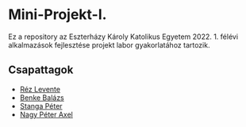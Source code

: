 # Mini-Projekt-I.

Ez a repository az Eszterházy Károly Katolikus Egyetem 2022. 1. félévi alkalmazások fejlesztése projekt labor gyakorlatához tartozik.

## Csapattagok

- [Réz Levente](https://github.com/rezlevi)
- [Benke Balázs](https://github.com/benkebalazs1337)
- [Stanga Péter](https://github.com/StangaPeter)
- [Nagy Péter Axel](https://github.com/Axel0103/)
